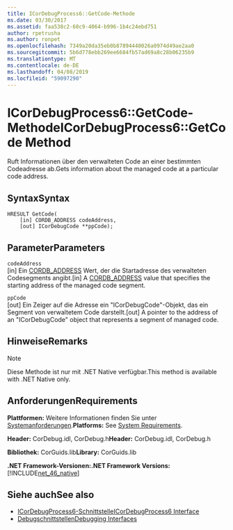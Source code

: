 ```yaml
---
title: ICorDebugProcess6::GetCode-Methode
ms.date: 03/30/2017
ms.assetid: faa538c2-60c9-4064-b996-1b4c24ebd751
author: rpetrusha
ms.author: ronpet
ms.openlocfilehash: 7349a20da35eb0b87894440026a0974d49ae2aa0
ms.sourcegitcommit: 5b6d778ebb269ee6684fb57ad69a8c28b06235b9
ms.translationtype: MT
ms.contentlocale: de-DE
ms.lasthandoff: 04/08/2019
ms.locfileid: "59097290"
---
```

# <a name="icordebugprocess6getcode-method"></a><span data-ttu-id="fd26b-102">ICorDebugProcess6::GetCode-Methode</span><span class="sxs-lookup"><span data-stu-id="fd26b-102">ICorDebugProcess6::GetCode Method</span></span>
<span data-ttu-id="fd26b-103">Ruft Informationen über den verwalteten Code an einer bestimmten Codeadresse ab.</span><span class="sxs-lookup"><span data-stu-id="fd26b-103">Gets information about the managed code at a particular code address.</span></span>  
  
## <a name="syntax"></a><span data-ttu-id="fd26b-104">Syntax</span><span class="sxs-lookup"><span data-stu-id="fd26b-104">Syntax</span></span>  
  
```  
HRESULT GetCode(  
    [in] CORDB_ADDRESS codeAddress,   
    [out] ICorDebugCode **ppCode);  
```  
  
## <a name="parameters"></a><span data-ttu-id="fd26b-105">Parameter</span><span class="sxs-lookup"><span data-stu-id="fd26b-105">Parameters</span></span>  
 `codeAddress`  
 <span data-ttu-id="fd26b-106">[in] Ein [CORDB_ADDRESS](../../../../docs/framework/unmanaged-api/common-data-types-unmanaged-api-reference.md) Wert, der die Startadresse des verwalteten Codesegments angibt.</span><span class="sxs-lookup"><span data-stu-id="fd26b-106">[in] A [CORDB_ADDRESS](../../../../docs/framework/unmanaged-api/common-data-types-unmanaged-api-reference.md) value that specifies the starting address of the managed code segment.</span></span>  
  
 `ppCode`  
 <span data-ttu-id="fd26b-107">[out] Ein Zeiger auf die Adresse ein "ICorDebugCode"-Objekt, das ein Segment von verwaltetem Code darstellt.</span><span class="sxs-lookup"><span data-stu-id="fd26b-107">[out] A pointer to the address of an "ICorDebugCode" object that represents a segment of managed code.</span></span>  
  
## <a name="remarks"></a><span data-ttu-id="fd26b-108">Hinweise</span><span class="sxs-lookup"><span data-stu-id="fd26b-108">Remarks</span></span>  
  
> [!NOTE]
>  <span data-ttu-id="fd26b-109">Diese Methode ist nur mit .NET Native verfügbar.</span><span class="sxs-lookup"><span data-stu-id="fd26b-109">This method is available with .NET Native only.</span></span>  
  
## <a name="requirements"></a><span data-ttu-id="fd26b-110">Anforderungen</span><span class="sxs-lookup"><span data-stu-id="fd26b-110">Requirements</span></span>  
 <span data-ttu-id="fd26b-111">**Plattformen:** Weitere Informationen finden Sie unter [Systemanforderungen](../../../../docs/framework/get-started/system-requirements.md).</span><span class="sxs-lookup"><span data-stu-id="fd26b-111">**Platforms:** See [System Requirements](../../../../docs/framework/get-started/system-requirements.md).</span></span>  
  
 <span data-ttu-id="fd26b-112">**Header:** CorDebug.idl, CorDebug.h</span><span class="sxs-lookup"><span data-stu-id="fd26b-112">**Header:** CorDebug.idl, CorDebug.h</span></span>  
  
 <span data-ttu-id="fd26b-113">**Bibliothek:** CorGuids.lib</span><span class="sxs-lookup"><span data-stu-id="fd26b-113">**Library:** CorGuids.lib</span></span>  
  
 **<span data-ttu-id="fd26b-114">.NET Framework-Versionen:</span><span class="sxs-lookup"><span data-stu-id="fd26b-114">.NET Framework Versions:</span></span>** [!INCLUDE[net_46_native](../../../../includes/net-46-native-md.md)]  
  
## <a name="see-also"></a><span data-ttu-id="fd26b-115">Siehe auch</span><span class="sxs-lookup"><span data-stu-id="fd26b-115">See also</span></span>

- [<span data-ttu-id="fd26b-116">ICorDebugProcess6-Schnittstelle</span><span class="sxs-lookup"><span data-stu-id="fd26b-116">ICorDebugProcess6 Interface</span></span>](../../../../docs/framework/unmanaged-api/debugging/icordebugprocess6-interface.md)
- [<span data-ttu-id="fd26b-117">Debugschnittstellen</span><span class="sxs-lookup"><span data-stu-id="fd26b-117">Debugging Interfaces</span></span>](../../../../docs/framework/unmanaged-api/debugging/debugging-interfaces.md)
